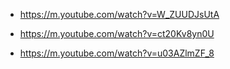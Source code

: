 



- https://m.youtube.com/watch?v=W_ZUUDJsUtA

- https://m.youtube.com/watch?v=ct20Kv8yn0U
- https://m.youtube.com/watch?v=u03AZlmZF_8